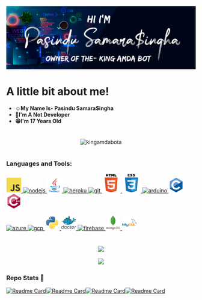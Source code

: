 <img src="gitbanaer.png" />

<h1><B>A little bit about me!</b></h1>
 <ul>
 <li><b>☺️My Name Is- Pasindu Samara$ingha</b></li>
 <li><b>🚀I'm A Not Developer</b></li>
 <li><b>😁I'm 17 Years Old</b></li>
</ul> 
<h1></h1>
<p align="center"> <img src="https://github-readme-streak-stats.herokuapp.com/?user=kingamdabota&theme=radical" alt="kingamdabota" /></p>

<h1></h1>
<h3 align="left">Languages and Tools:</h3>
<p align="left">
   <a href="https://developer.mozilla.org/en-US/docs/Web/JavaScript" target="_blank"> <img src="https://raw.githubusercontent.com/devicons/devicon/master/icons/javascript/javascript-original.svg" alt="javascript" width="40" height="40"/> </a> <a href="https://nodejs.org" target="_blank"> <img src="https://seeklogo.com/images/N/nodejs-logo-FBE122E377-seeklogo.com.png" alt="nodejs" width="40" height="45"/> </a><a href="https://www.java.com" target="_blank"> <img src="https://raw.githubusercontent.com/devicons/devicon/master/icons/java/java-original.svg" alt="java" width="40" height="40"/> </a><a href="https://heroku.com" target="_blank"> <img src="https://www.vectorlogo.zone/logos/heroku/heroku-icon.svg" alt="heroku" width="40" height="40"/> </a> <a href="https://git-scm.com/" target="_blank"> <img src="https://www.vectorlogo.zone/logos/git-scm/git-scm-icon.svg" alt="git" width="40" height="40"/> </a>  <a href="https://www.w3.org/html/" target="_blank"> <img src="https://raw.githubusercontent.com/devicons/devicon/master/icons/html5/html5-original-wordmark.svg" alt="html5" width="50" height="50"/> </a>  <a href="https://www.w3schools.com/css/" target="_blank"> <img src="https://raw.githubusercontent.com/devicons/devicon/master/icons/css3/css3-original-wordmark.svg" alt="css3" width="50" height="50"/> </a> <a href="https://www.arduino.cc/" target="_blank"> <img src="https://cdn.worldvectorlogo.com/logos/arduino-1.svg" alt="arduino" width="40" height="40"/> </a><a href="https://www.cprogramming.com/" target="_blank"> <img src="https://raw.githubusercontent.com/devicons/devicon/master/icons/c/c-original.svg" alt="c" width="40" height="40"/> </a><a href="https://www.w3schools.com/cpp/" target="_blank"> <img src="https://raw.githubusercontent.com/devicons/devicon/master/icons/cplusplus/cplusplus-original.svg" alt="cplusplus" width="40" height="40"/> </a>

  <a href="https://azure.microsoft.com/en-in/" target="_blank"> <img src="https://www.vectorlogo.zone/logos/microsoft_azure/microsoft_azure-icon.svg" alt="azure" width="40" height="40"/> </a> <a href="https://cloud.google.com" target="_blank"> <img src="https://www.vectorlogo.zone/logos/google_cloud/google_cloud-icon.svg" alt="gcp" width="40" height="40"/> </a> <a href="https://www.python.org" target="_blank"> <img src="https://raw.githubusercontent.com/devicons/devicon/master/icons/python/python-original.svg" alt="python" width="40" height="40"/> </a>
 <a href="https://www.docker.com/" target="_blank"> <img src="https://raw.githubusercontent.com/devicons/devicon/master/icons/docker/docker-original-wordmark.svg" alt="docker" width="40" height="40"/> </a>
  <a href="https://firebase.google.com/" target="_blank"> <img src="https://www.vectorlogo.zone/logos/firebase/firebase-icon.svg" alt="firebase" width="40" height="40"/> </a>   <a href="https://www.mongodb.com/" target="_blank"> <img src="https://raw.githubusercontent.com/devicons/devicon/master/icons/mongodb/mongodb-original-wordmark.svg" alt="mongodb" width="40" height="40"/> </a>  <a href="https://www.mysql.com/" target="_blank"> <img src="https://raw.githubusercontent.com/devicons/devicon/master/icons/mysql/mysql-original-wordmark.svg" alt="mysql" width="40" height="40"/> </a>
  </p>
<h1></h1>
<p align="center"><a href="https://github.com/Kingamdabota"><img src="https://github-readme-stats.vercel.app/api/top-langs/?username=Kingamdabota&theme=radical&layout=compact"></a></p> 
  <p align="center"><a href="https://github.com/Kingamdabota"><img src="https://github-readme-stats.vercel.app/api?username=Kingamdabota&show_icons=true&theme=radical"></a></p>

  
### Repo Stats 🔭
[![Readme Card](https://github-readme-stats.vercel.app/api/pin/?username=Kingamdabota&repo=Kingamda-v1&theme=tokyonight)](https://github.com/Kingamdabota/Kingamda-v1)[![Readme Card](https://github-readme-stats.vercel.app/api/pin/?username=Kingamdabota&repo=github-profile-readme-generator&theme=tokyonight)](https://github.com/Kingamdabota/github-profile-readme-generator)[![Readme Card](https://github-readme-stats.vercel.app/api/pin/?username=Kingamdabota&repo=KingAmda-Rest-api)](https://github.com/Kingamdabota/KingAmda-Rest-api)[![Readme Card](https://github-readme-stats.vercel.app/api/pin/?username=Kingamdabota&repo=Kingamdabota&theme=tokyonight)](https://github.com/Kingamdabota/Kingamdabota)
